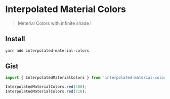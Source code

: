 # Interpolated Material Colors

> Meterial Colors with infinite shade !

## Install

```bash
yarn add interpolated-material-colors
```

## Gist

```ts
import { InterpolatedMaterialColors } from 'interpolated-material-colors';

InterpolatedMaterialColors.red(500);
InterpolatedMaterialColors.red(710);
```
